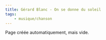 ```yaml
---
title: Gérard Blanc - On se donne du soleil
tags:
    - musique/chanson
---
```


Page créée automatiquement, mais vide.
